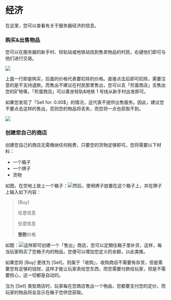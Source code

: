 # 经济

在这里，您可以查看有关于服务器经济的信息。

### 购买&出售物品

您可以在服务器的新手村、轻轨站或地铁站找到售卖物品的村民，右键他们即可与他们进行交易。

![](https://i.loli.net/2018/08/06/5b68064577f49.png)

上面一行即是购买，后面的价格代表要扣除的价格。直接点击后即可扣除，需要注意的是不支持退款。而售出不建议在村民那里售出，您可以去「煎蛋商店」去售出您的矿物等。「煎蛋商店」可以乘坐轻轨&地铁 1 号线从新手村出发即可。

如果您发现了「Sell for: 0.00$」的情况，这代表不提供出售服务。因此，建议您不要点击这样的售出，否则您的物品将丢失，而您将一点也获取不到。

![](https://i.loli.net/2018/08/06/5b68081a24d60.png)

### 创建您自己的商店

创建您自己的商店无需缴纳任何税费，只要您的货物足够即可。您将需要以下材料：

* 一个箱子
* 一个牌子
* 货物

如图，在空地上放上一个箱子：![](https://i.loli.net/2018/08/06/5b6809657652a.png)然后，使用牌子放置在这个箱子上，并在牌子上输入如下内容：

> \[Buy\]
>
> 任意信息
>
> 任意信息
>
> **整数**价格

如图：![](https://i.loli.net/2018/08/06/5b6809b4c7364.png)这样即可创建一个「售出」商店，您可以定期往箱子里补货，这样，每当玩家购买了您箱子内的物品，您便可以增加您定义的余额，以此类推。

如果您将 \[Buy\] 更改为 \[Sell\]，则属于「收购」，收购商店不需要有存货，但是需要您有足够的钱财，这样才能让玩家卖给您东西，而您需要付款给玩家，但是不需要担心，这一切都是自动的。

当为 \[Sell\] 类型商店时，玩家每在您商店售出一个物品，您都要支付您的定价，而玩家的物品将会显示在箱子您供您获取。

